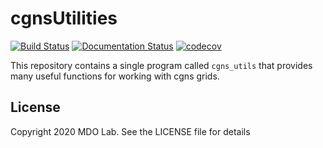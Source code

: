 # cgnsUtilities
[![Build Status](https://dev.azure.com/mdolab/Public/_apis/build/status/mdolab.cgnsutilities?repoName=mdolab%2Fcgnsutilities&branchName=main)](https://dev.azure.com/mdolab/Public/_build/latest?definitionId=30&repoName=mdolab%2Fcgnsutilities&branchName=main)
[![Documentation Status](https://readthedocs.com/projects/mdolab-cgnsutilities/badge/?version=latest)](https://mdolab-cgnsutilities.readthedocs-hosted.com/en/latest/?badge=latest)
[![codecov](https://codecov.io/gh/mdolab/cgnsutilities/branch/main/graph/badge.svg?token=ZCO3MR2LNL)](https://codecov.io/gh/mdolab/cgnsutilities)

This repository contains a single program called `cgns_utils` that
provides many useful functions for working with cgns grids. 

## License

Copyright 2020 MDO Lab. See the LICENSE file for details
